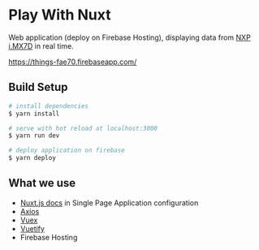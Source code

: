 # Play With Nuxt

Web application (deploy on Firebase Hosting), displaying data from [NXP i.MX7D](https://developer.android.com/things/hardware/imx7d-kit.html) 
in real time.

https://things-fae70.firebaseapp.com/

## Build Setup

``` bash
# install dependencies
$ yarn install

# serve with hot reload at localhost:3000
$ yarn run dev

# deploy application on firebase
$ yarn deploy
```

## What we use

* [Nuxt.js docs](https://nuxtjs.org) in Single Page Application configuration
* [Axios](https://github.com/axios/axios)
* [Vuex](https://vuex.vuejs.org/en/intro.html)
* [Vuetify](https://vuetifyjs.com/en/)
* Firebase Hosting
